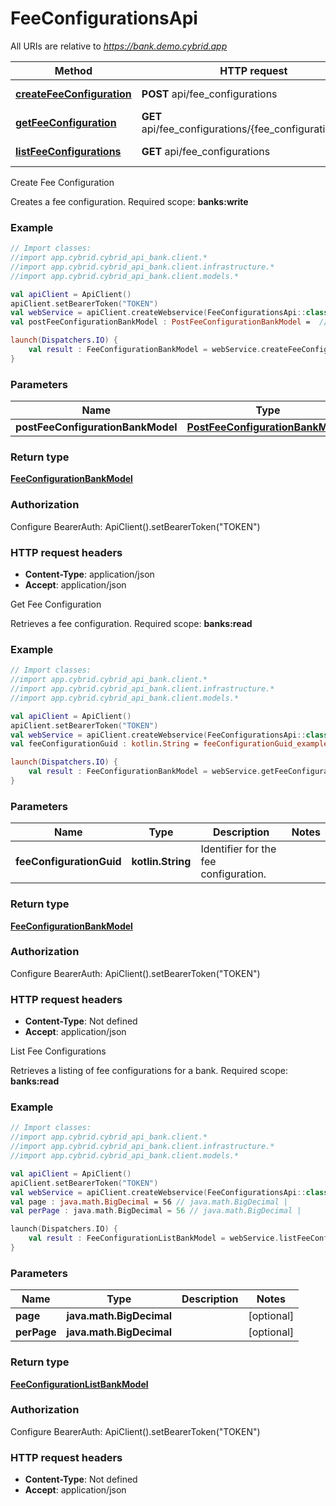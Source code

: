 # FeeConfigurationsApi

All URIs are relative to *https://bank.demo.cybrid.app*

Method | HTTP request | Description
------------- | ------------- | -------------
[**createFeeConfiguration**](FeeConfigurationsApi.md#createFeeConfiguration) | **POST** api/fee_configurations | Create Fee Configuration
[**getFeeConfiguration**](FeeConfigurationsApi.md#getFeeConfiguration) | **GET** api/fee_configurations/{fee_configuration_guid} | Get Fee Configuration
[**listFeeConfigurations**](FeeConfigurationsApi.md#listFeeConfigurations) | **GET** api/fee_configurations | List Fee Configurations



Create Fee Configuration

Creates a fee configuration.  Required scope: **banks:write**

### Example
```kotlin
// Import classes:
//import app.cybrid.cybrid_api_bank.client.*
//import app.cybrid.cybrid_api_bank.client.infrastructure.*
//import app.cybrid.cybrid_api_bank.client.models.*

val apiClient = ApiClient()
apiClient.setBearerToken("TOKEN")
val webService = apiClient.createWebservice(FeeConfigurationsApi::class.java)
val postFeeConfigurationBankModel : PostFeeConfigurationBankModel =  // PostFeeConfigurationBankModel | 

launch(Dispatchers.IO) {
    val result : FeeConfigurationBankModel = webService.createFeeConfiguration(postFeeConfigurationBankModel)
}
```

### Parameters

Name | Type | Description  | Notes
------------- | ------------- | ------------- | -------------
 **postFeeConfigurationBankModel** | [**PostFeeConfigurationBankModel**](PostFeeConfigurationBankModel.md)|  |

### Return type

[**FeeConfigurationBankModel**](FeeConfigurationBankModel.md)

### Authorization


Configure BearerAuth:
    ApiClient().setBearerToken("TOKEN")

### HTTP request headers

 - **Content-Type**: application/json
 - **Accept**: application/json


Get Fee Configuration

Retrieves a fee configuration.  Required scope: **banks:read**

### Example
```kotlin
// Import classes:
//import app.cybrid.cybrid_api_bank.client.*
//import app.cybrid.cybrid_api_bank.client.infrastructure.*
//import app.cybrid.cybrid_api_bank.client.models.*

val apiClient = ApiClient()
apiClient.setBearerToken("TOKEN")
val webService = apiClient.createWebservice(FeeConfigurationsApi::class.java)
val feeConfigurationGuid : kotlin.String = feeConfigurationGuid_example // kotlin.String | Identifier for the fee configuration.

launch(Dispatchers.IO) {
    val result : FeeConfigurationBankModel = webService.getFeeConfiguration(feeConfigurationGuid)
}
```

### Parameters

Name | Type | Description  | Notes
------------- | ------------- | ------------- | -------------
 **feeConfigurationGuid** | **kotlin.String**| Identifier for the fee configuration. |

### Return type

[**FeeConfigurationBankModel**](FeeConfigurationBankModel.md)

### Authorization


Configure BearerAuth:
    ApiClient().setBearerToken("TOKEN")

### HTTP request headers

 - **Content-Type**: Not defined
 - **Accept**: application/json


List Fee Configurations

Retrieves a listing of fee configurations for a bank.  Required scope: **banks:read**

### Example
```kotlin
// Import classes:
//import app.cybrid.cybrid_api_bank.client.*
//import app.cybrid.cybrid_api_bank.client.infrastructure.*
//import app.cybrid.cybrid_api_bank.client.models.*

val apiClient = ApiClient()
apiClient.setBearerToken("TOKEN")
val webService = apiClient.createWebservice(FeeConfigurationsApi::class.java)
val page : java.math.BigDecimal = 56 // java.math.BigDecimal | 
val perPage : java.math.BigDecimal = 56 // java.math.BigDecimal | 

launch(Dispatchers.IO) {
    val result : FeeConfigurationListBankModel = webService.listFeeConfigurations(page, perPage)
}
```

### Parameters

Name | Type | Description  | Notes
------------- | ------------- | ------------- | -------------
 **page** | **java.math.BigDecimal**|  | [optional]
 **perPage** | **java.math.BigDecimal**|  | [optional]

### Return type

[**FeeConfigurationListBankModel**](FeeConfigurationListBankModel.md)

### Authorization


Configure BearerAuth:
    ApiClient().setBearerToken("TOKEN")

### HTTP request headers

 - **Content-Type**: Not defined
 - **Accept**: application/json

